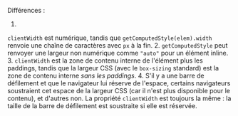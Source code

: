 Différences :

1.
`clientWidth` est numérique, tandis que `getComputedStyle(elem).width` renvoie une chaîne de caractères avec `px` à la fin.
2.
`getComputedStyle` peut renvoyer une largeur non numérique comme `"auto"` pour un élément inline.
3.
`clientWidth` est la zone de contenu interne de l'élément plus les paddings, tandis que la largeur CSS (avec le `box-sizing` standard) est la zone de contenu interne *sans les paddings*.
4.
S'il y a une barre de défilement et que le navigateur lui réserve de l'espace, certains navigateurs soustraient cet espace de la largeur CSS (car il n'est plus disponible pour le contenu), et d'autres non.
La propriété `clientWidth` est toujours la même : la taille de la barre de défilement est soustraite si elle est réservée.
